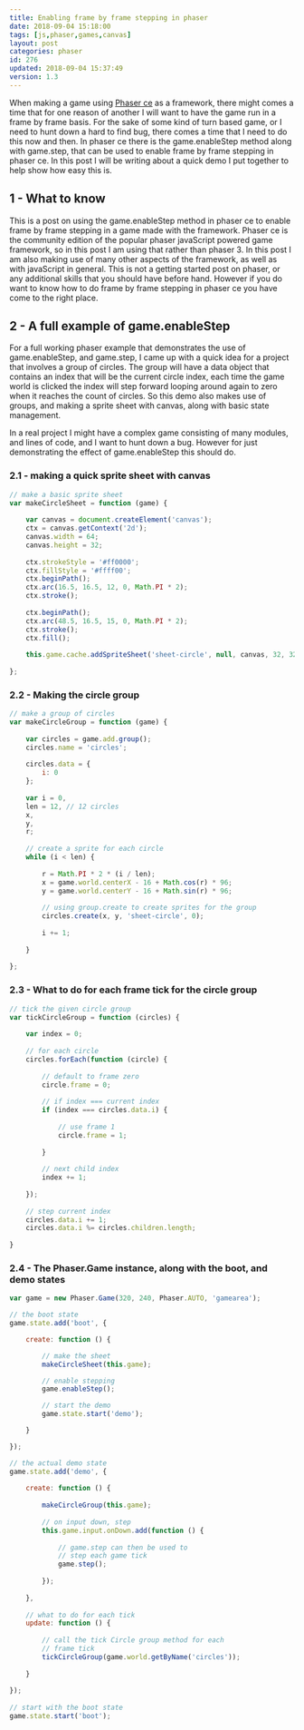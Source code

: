 ```yaml
---
title: Enabling frame by frame stepping in phaser
date: 2018-09-04 15:18:00
tags: [js,phaser,games,canvas]
layout: post
categories: phaser
id: 276
updated: 2018-09-04 15:37:49
version: 1.3
---
```


When making a game using [Phaser ce](https://photonstorm.github.io/phaser-ce/) as a framework, there might comes a time that for one reason of another I will want to have the game run in a frame by frame basis. For the sake of some kind of turn based game, or I need to hunt down a hard to find bug, there comes a time that I need to do this now and then. In phaser ce there is the game.enableStep method along with game.step, that can be used to enable frame by frame stepping in phaser ce. In this post I will be writing about a quick demo I put together to help show how easy this is.

<!-- more -->

## 1 - What to know

This is a post on using the game.enableStep method in phaser ce to enable frame by frame stepping in a game made with the framework. Phaser ce is the community edition of the popular phaser javaScript powered game framework, so in this post I am using that rather than phaser 3. In this post I am also making use of many other aspects of the framework, as well as with javaScript in general. This is not a getting started post on phaser, or any additional skills that you should have before hand. However if you do want to know how to do frame by frame stepping in phaser ce you have come to the right place.

## 2 - A full example of game.enableStep

For a full working phaser example that demonstrates the use of game.enableStep, and game.step, I came up with a quick idea for a project that involves a group of circles. The group will have a data object that contains an index that will be the current circle index, each time the game world is clicked the index will step forward looping around again to zero when it reaches the count of circles. So this demo also makes use of groups, and making a sprite sheet with canvas, along with basic state management.

In a real project I might have a complex game consisting of many modules, and lines of code, and I want to hunt down a bug. However for just demonstrating the effect of game.enableStep this should do.

### 2.1 - making a quick sprite sheet with canvas

```js
// make a basic sprite sheet
var makeCircleSheet = function (game) {
 
    var canvas = document.createElement('canvas');
    ctx = canvas.getContext('2d');
    canvas.width = 64;
    canvas.height = 32;
 
    ctx.strokeStyle = '#ff0000';
    ctx.fillStyle = '#ffff00';
    ctx.beginPath();
    ctx.arc(16.5, 16.5, 12, 0, Math.PI * 2);
    ctx.stroke();
 
    ctx.beginPath();
    ctx.arc(48.5, 16.5, 15, 0, Math.PI * 2);
    ctx.stroke();
    ctx.fill();
 
    this.game.cache.addSpriteSheet('sheet-circle', null, canvas, 32, 32, 2, 0, 0);
 
};
```

### 2.2 - Making the circle group

```js
// make a group of circles
var makeCircleGroup = function (game) {
 
    var circles = game.add.group();
    circles.name = 'circles';
 
    circles.data = {
        i: 0
    };
 
    var i = 0,
    len = 12, // 12 circles
    x,
    y,
    r;
 
    // create a sprite for each circle
    while (i < len) {
 
        r = Math.PI * 2 * (i / len);
        x = game.world.centerX - 16 + Math.cos(r) * 96;
        y = game.world.centerY - 16 + Math.sin(r) * 96;
 
        // using group.create to create sprites for the group
        circles.create(x, y, 'sheet-circle', 0);
 
        i += 1;
 
    }
 
};
```

### 2.3 - What to do for each frame tick for the circle group

```js
// tick the given circle group
var tickCircleGroup = function (circles) {
 
    var index = 0;
 
    // for each circle
    circles.forEach(function (circle) {
 
        // default to frame zero
        circle.frame = 0;
 
        // if index === current index
        if (index === circles.data.i) {
 
            // use frame 1
            circle.frame = 1;
 
        }
 
        // next child index
        index += 1;
 
    });
 
    // step current index
    circles.data.i += 1;
    circles.data.i %= circles.children.length;
 
}
```

### 2.4 - The Phaser.Game instance, along with the boot, and demo states

```js
var game = new Phaser.Game(320, 240, Phaser.AUTO, 'gamearea');

// the boot state
game.state.add('boot', {

    create: function () {

        // make the sheet
        makeCircleSheet(this.game);

        // enable stepping
        game.enableStep();

        // start the demo
        game.state.start('demo');

    }

});

// the actual demo state
game.state.add('demo', {
 
    create: function () {
 
        makeCircleGroup(this.game);
 
        // on input down, step
        this.game.input.onDown.add(function () {
 
            // game.step can then be used to
            // step each game tick
            game.step();
 
        });
 
    },
 
    // what to do for each tick
    update: function () {
 
        // call the tick Circle group method for each
        // frame tick
        tickCircleGroup(game.world.getByName('circles'));
 
    }
 
});
 
// start with the boot state
game.state.start('boot');
```